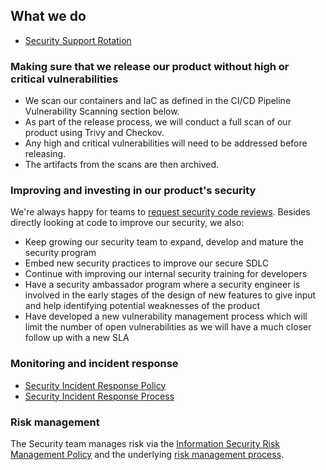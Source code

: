 ## What we do

- [Security Support Rotation](security-support-rotation.md)

### Making sure that we release our product without high or critical vulnerabilities

- We scan our containers and IaC as defined in the CI/CD Pipeline Vulnerability Scanning section below.
- As part of the release process, we will conduct a full scan of our product using Trivy and Checkov.
- Any high and critical vulnerabilities will need to be addressed before releasing.
- The artifacts from the scans are then archived.

### Improving and investing in our product's security

We're always happy for teams to [request security code reviews](secure-code-review.md). Besides directly looking at code to improve our security, we also:

- Keep growing our security team to expand, develop and mature the security program
- Embed new security practices to improve our secure SDLC
- Continue with improving our internal security training for developers
- Have a security ambassador program where a security engineer is involved in the early stages of the design of new features to give input and help identifying potential weaknesses of the product
- Have developed a new vulnerability management process which will limit the number of open vulnerabilities as we will have a much closer follow up with a new SLA

### Monitoring and incident response

- [Security Incident Response Policy](./security-incident-response.md)
- [Security Incident Response Process](./security-incident-response-process.md)

### Risk management

The Security team manages risk via the [Information Security Risk Management Policy][0]
and the underlying [risk management process](security-risk-management-process.md).

[0]: https://docs.google.com/document/d/1dWTVx2Uzz8Eo0pG4x1b4i8CBbi4pO-U7jktbO4ihTG4/edit
